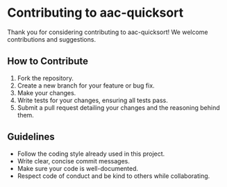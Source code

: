 # Contributing to aac-quicksort

Thank you for considering contributing to aac-quicksort! We welcome contributions and suggestions.

## How to Contribute
1. Fork the repository.
2. Create a new branch for your feature or bug fix.
3. Make your changes.
4. Write tests for your changes, ensuring all tests pass.
5. Submit a pull request detailing your changes and the reasoning behind them.

## Guidelines
- Follow the coding style already used in this project.
- Write clear, concise commit messages.
- Make sure your code is well-documented.
- Respect code of conduct and be kind to others while collaborating.
